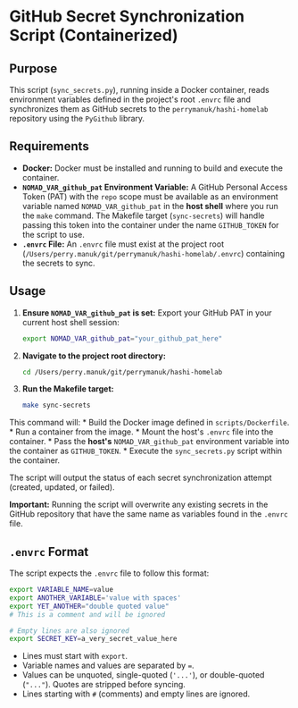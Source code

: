 # GitHub Secret Synchronization Script (Containerized)

## Purpose

This script (`sync_secrets.py`), running inside a Docker container, reads environment variables defined in the project's root `.envrc` file and synchronizes them as GitHub secrets to the `perrymanuk/hashi-homelab` repository using the `PyGithub` library.

## Requirements

*   **Docker:** Docker must be installed and running to build and execute the container.
*   **`NOMAD_VAR_github_pat` Environment Variable:** A GitHub Personal Access Token (PAT) with the `repo` scope must be available as an environment variable named `NOMAD_VAR_github_pat` in the **host shell** where you run the `make` command. The Makefile target (`sync-secrets`) will handle passing this token into the container under the name `GITHUB_TOKEN` for the script to use.
*   **`.envrc` File:** An `.envrc` file must exist at the project root (`/Users/perry.manuk/git/perrymanuk/hashi-homelab/.envrc`) containing the secrets to sync.

## Usage

1.  **Ensure `NOMAD_VAR_github_pat` is set:** Export your GitHub PAT in your current host shell session:
    ```bash
    export NOMAD_VAR_github_pat="your_github_pat_here"
    ```
2.  **Navigate to the project root directory:**
    ```bash
    cd /Users/perry.manuk/git/perrymanuk/hashi-homelab
    ```
3.  **Run the Makefile target:**
    ```bash
    make sync-secrets
    ```

This command will:
    *   Build the Docker image defined in `scripts/Dockerfile`.
    *   Run a container from the image.
    *   Mount the host's `.envrc` file into the container.
    *   Pass the **host's** `NOMAD_VAR_github_pat` environment variable into the container as `GITHUB_TOKEN`.
    *   Execute the `sync_secrets.py` script within the container.

The script will output the status of each secret synchronization attempt (created, updated, or failed).

**Important:** Running the script will overwrite any existing secrets in the GitHub repository that have the same name as variables found in the `.envrc` file.

## `.envrc` Format

The script expects the `.envrc` file to follow this format:

```bash
export VARIABLE_NAME=value
export ANOTHER_VARIABLE='value with spaces'
export YET_ANOTHER="double quoted value"
# This is a comment and will be ignored

# Empty lines are also ignored
export SECRET_KEY=a_very_secret_value_here
```

*   Lines must start with `export`.
*   Variable names and values are separated by `=`.
*   Values can be unquoted, single-quoted (`'...'`), or double-quoted (`"..."`). Quotes are stripped before syncing.
*   Lines starting with `#` (comments) and empty lines are ignored.
